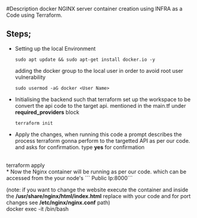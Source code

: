 #Description
     docker NGINX server  container creation using INFRA as a Code using Terraform.

## Steps;
  
  * Setting up the local Environment 
       
        sudo apt update && sudo apt-get install docker.io -y

     adding the docker group to the local user in order to avoid root user vulnerability <br>
    
        sudo usermod -aG docker <User Name>  
  * Initialising the backend such that terraform set up the workspace to be convert the api code to the target api. mentioned in the main.tf under **required_providers** block <br>
        
        terraform init
  * Apply the changes, when running this code a prompt describes the process terraform gonna perform to the targetted API as per our code. and asks for confirmation. type **yes** for confirmation
<br>
          terraform apply
    
<br>
  * Now the Nginx container will be running as per our code. which can be accessed from the your node's ``` Public Ip:8000```

(note: if you want to change the website execute the container and inside the **/usr/share/nginx/html/index.html** replace with your code and for port changes see **/etc/nginx/nginx.conf** path) <br>
              docker exec -it <container name> /bin/bash
      
